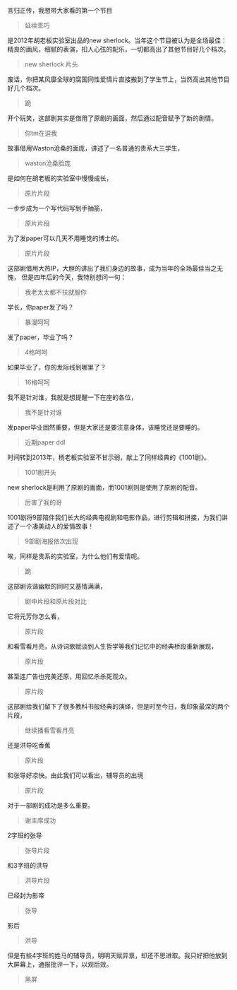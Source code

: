 言归正传，我想带大家看的第一个节目
> 延续乖巧

是2012年胡老板实验室出品的new sherlock。当年这个节目被认为是全场最佳：精良的画风，细腻的表演，扣人心弦的配乐，一切都高出了其他节目好几个档次。
> new sherlock 片头

废话，你把某风靡全球的腐国同性爱情片直接搬到了学生节上，当然高出其他节目好几个档次。
> 跪

开个玩笑，这部剧其实是借用了原剧的画面，然后通过配音赋予了新的剧情。
> 你tm在逗我

故事借用Waston沧桑的面庞，讲述了一名普通的贵系大三学生，
> waston沧桑脸庞

是如何在胡老板的实验室中慢慢成长，
> 原片片段

一步步成为一个写代码写到手抽筋，
> 原片片段

为了发paper可以几天不用睡觉的博士的。
> 原片片段

这部剧借用大热IP，大胆的讲出了我们身边的故事，成为当年的全场最佳当之无愧，
但是四年后的今天，我特别想问一句：
> 我老太太都不扶就服你

学长，你paper发了吗？
> 暴漫呵呵

发了paper，毕业了吗？
> 4格呵呵

如果毕业了，你的发际线到哪里了？
> 16格呵呵

我不是针对谁，我就是想提醒一下在座的各位，
> 我不是针对谁

发paper毕业固然重要，但是大家还是要注意身体，该睡觉还是要睡的。
> 近期paper ddl

时间转到2013年，杨老板实验室不甘示弱，献上了同样经典的《1001剧》。
> 1001剧开头

new sherlock是利用了原剧的画面，而1001剧则是使用了原剧的配音。
> 厉害了我的哥

1001剧将9部陪伴我们长大的经典电视剧和电影作品，进行剪辑和拼接，为我们讲述了一个凄美动人的爱情故事！
> 9部剧海报依次出现

唉，同样是贵系的实验室，为什么他们有爱情呢。
> 跪

这部剧诙谐幽默的同时又基情满满，
> 剧中片段和原片段对比

它将元芳你怎么看，
> 原片段

和看雪看月亮，从诗词歌赋谈到人生哲学等我们记忆中的经典桥段重新展现，
> 原片段

甚至连广告也完美还原，用回忆杀杀死观众。
> 原片段

这部剧给我们留下了很多教科书般经典的演绎，但是时至今日，我印象最深的两个片段，
> 继续播看雪看月亮

还是洪导吃香蕉
> 原片段

和张导好凉快。由此我们可以看出，辅导员的出境
> 原片段

对于一部剧的成功是多么重要。
> 谢主席成功

2字班的张导
> 张导片段

和3字班的洪导
> 洪导片段

已经封为影帝
> 张导

影后
> 洪导

但是有些4字班的姓马的辅导员，明明天赋异禀，却还不思进取。我只好把他放到大屏幕上，通报批评一下，以观后效。
> 黑屏
